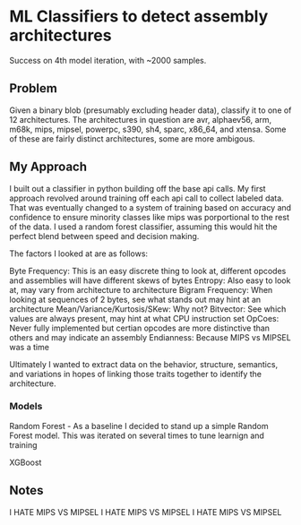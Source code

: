 # ML Classifiers to detect assembly architectures

Success on 4th model iteration, with ~2000 samples.

## Problem

Given a binary blob (presumably excluding header data), classify it to one of 12 architectures. The architectures in question are
avr, alphaev56, arm, m68k, mips, mipsel, powerpc, s390, sh4, sparc, x86_64, and xtensa. Some of these are fairly distinct architectures,
some are more ambigous. 

## My Approach

I built out a classifier in python building off the base api calls. My first approach revolved around training off each api call to collect
labeled data. That was eventually changed to a system of training based on accuracy and confidence to ensure minority classes like mips was 
porportional to the rest of the data. I used a random forest classifier, assuming this would hit the perfect blend between speed and decision making.

The factors I looked at are as follows:

Byte Frequency: This is an easy discrete thing to look at, different opcodes and assemblies will have different skews of bytes
Entropy: Also easy to look at, may vary from architecture to architecture
Bigram Frequency: When looking at sequences of 2 bytes, see what stands out may hint at an architecture
Mean/Variance/Kurtosis/SKew: Why not?
Bitvector: See which values are always present, may hint at what CPU instruction set
OpCoes: Never fully implemented but certian opcodes are more distinctive than others and may indicate an assembly
Endianness: Because MIPS vs MIPSEL was a time


Ultimately I wanted to extract data on the behavior, structure, semantics, and variations in hopes of linking those traits
together to identify the architecture. 

### Models

Random Forest - As a baseline I decided to stand up a simple Random Forest model. This was iterated on several times to tune
learnign and training

XGBoost

## Notes

I HATE MIPS VS MIPSEL I HATE MIPS VS MIPSEL I HATE MIPS VS MIPSEL


